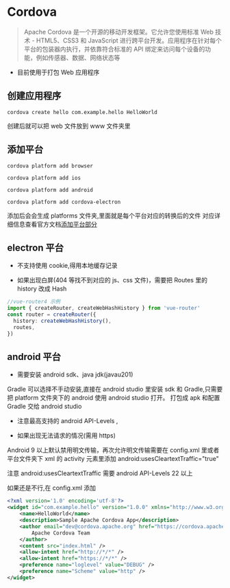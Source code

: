 # Cordova

> Apache Cordova 是一个开源的移动开发框架。它允许您使用标准 Web 技术 - HTML5、CSS3 和 JavaScript 进行跨平台开发。应用程序在针对每个平台的包装器内执行，并依靠符合标准的 API 绑定来访问每个设备的功能，例如传感器、数据、网络状态等

- 目前使用于打包 Web 应用程序

## 创建应用程序

<code>cordova create hello com.example.hello HelloWorld</code>

创建后就可以把 web 文件放到 www 文件夹里

## 添加平台

<code>cordova platform add browser</code>

<code>cordova platform add ios</code>

<code>cordova platform add android</code>

<code>cordova platform add cordova-electron</code>

添加后会会生成 platforms 文件夹,里面就是每个平台对应的转换后的文件
对应详细信息查看官方文档[添加平台部分](https://cordova.apache.org/docs/en/11.x/guide/platforms/android/index.html)

## electron 平台

- 不支持使用 cookie,得用本地缓存记录

- 如果出现白屏(404 等找不到对应的 js、css 文件)，需要把 Routes 里的 history 改成 Hash

```ts
//vue-router4 示例
import { createRouter, createWebHashHistory } from 'vue-router'
const router = createRouter({
  history: createWebHashHistory(),
  routes,
})
```

## android 平台

- 需要安装 android sdk、java jdk(javau201)

Gradle 可以选择不手动安装,直接在 android studio 里安装 sdk 和 Gradle,只需要把 platform 文件夹下的 android 使用 android studio 打开。
打包成 apk 和配置 Gradle 交给 android studio

- 注意最高支持的 android API-Levels ,

- 如果出现无法请求的情况(需用 https)

Android 9 以上默认禁用明文传输，再次允许明文传输需要在 config.xml 里或者平台文件夹下 xml 的 activity 元素里添加 android:usesCleartextTraffic="true"

注意 android:usesCleartextTraffic 需要 android API-Levels 22 以上

如果还是不行,在 config.xml 添加

<code><preference name="Scheme" value="http" /></code>

```xml
<?xml version='1.0' encoding='utf-8'?>
<widget id="com.example.hello" version="1.0.0" xmlns="http://www.w3.org/ns/widgets" xmlns:cdv="http://cordova.apache.org/ns/1.0">
    <name>HelloWorld</name>
    <description>Sample Apache Cordova App</description>
    <author email="dev@cordova.apache.org" href="https://cordova.apache.org">
        Apache Cordova Team
    </author>
    <content src="index.html" />
    <allow-intent href="http://*/*" />
    <allow-intent href="https://*/*" />
    <preference name="loglevel" value="DEBUG" />
    <preference name="Scheme" value="http" />
</widget>

```
